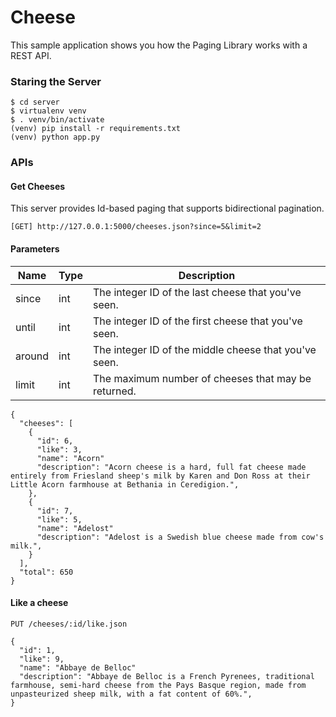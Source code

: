 # Cheese 
This sample application shows you how the Paging Library works with a REST API.

### Staring the Server
```
$ cd server
$ virtualenv venv
$ . venv/bin/activate
(venv) pip install -r requirements.txt
(venv) python app.py
```

### APIs
#### Get Cheeses
This server provides Id-based paging that supports bidirectional pagination.

```[GET] http://127.0.0.1:5000/cheeses.json?since=5&limit=2```

#### Parameters
Name | Type | Description
---- | ---- | -----------
since |	int | The integer ID of the last cheese that you've seen.
until |	int | The integer ID of the first cheese that you've seen.
around | int | The integer ID of the middle cheese that you've seen.
limit | int | The maximum number of cheeses that may be returned.


```
{
  "cheeses": [
    {      
      "id": 6,
      "like": 3,
      "name": "Acorn"
      "description": "Acorn cheese is a hard, full fat cheese made entirely from Friesland sheep's milk by Karen and Don Ross at their Little Acorn farmhouse at Bethania in Ceredigion.",
    },
    {      
      "id": 7,
      "like": 5,
      "name": "Adelost"
      "description": "Adelost is a Swedish blue cheese made from cow's milk.",
    }
  ],
  "total": 650
}
```

#### Like a cheese
```PUT /cheeses/:id/like.json```

```
{  
  "id": 1,
  "like": 9,
  "name": "Abbaye de Belloc"
  "description": "Abbaye de Belloc is a French Pyrenees, traditional farmhouse, semi-hard cheese from the Pays Basque region, made from unpasteurized sheep milk, with a fat content of 60%.",
}
```
